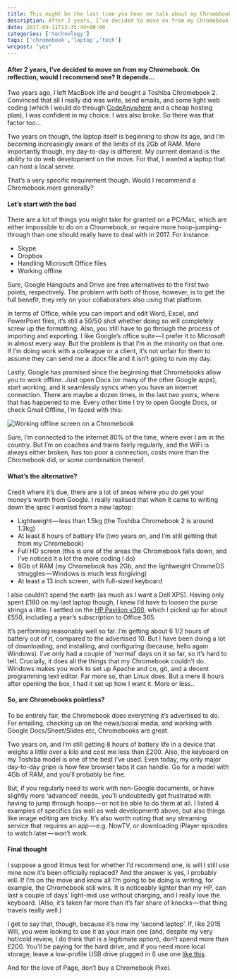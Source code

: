 ```yaml
---
title: This might be the last time you hear me talk about my Chromebook
description: After 2 years, I’ve decided to move on from my Chromebook. On reflection, would I recommend one? It depends…
date: 2017-09-11T13:35:44+00:00
categories: ['technology']
tags: ['chromebook','laptop','tech']
wrcpost: "yes"
---
```

#### After 2 years, I’ve decided to move on from my Chromebook. On reflection, would I recommend one? It depends…

Two years ago, I left MacBook life and bought a Toshiba Chromebook 2. Convinced that all I really did was write, send emails, and some light web coding (which I would do through [CodeAnywhere](https://codeanywhere.com/) and a cheap hosting plan), I was confident in my choice. I was also broke. So there was that factor too…

Two years on though, the laptop itself is beginning to show its age, and I’m becoming increasingly aware of the limits of its 2Gb of RAM. More importantly though, my day-to-day is different. My current demand is the ability to do web development on the move. For that, I wanted a laptop that can host a local server.

That’s a very specific requirement though. Would I recommend a Chromebook more generally?

#### Let’s start with the bad

There are a lot of things you might take for granted on a PC/Mac, which are either impossible to do on a Chromebook, or require more hoop-jumping-through than one should really have to deal with in 2017. For instance:

  * Skype
  * Dropbox
  * Handling Microsoft Office files
  * Working offline

Sure, Google Hangouts and Drive are free alternatives to the first two points, respectively. The problem with both of those, however, is to get the full benefit, they rely on your collaborators also using that platform.

In terms of Office, while you can import and edit Word, Excel, and PowerPoint files, it’s still a 50/50 shot whether doing so will completely screw up the formatting. Also, you still have to go through the process of importing and exporting. I like Google’s office suite — I prefer it to Microsoft in almost every way. But the problem is that I’m in the minority on that one. If I’m doing work with a colleague or a client, it’s not unfair for them to assume they can send me a .docx file and it isn’t going to ruin my day.

Lastly, Google has promised since the beginning that Chromebooks allow you to work offline. Just open Docs (or many of the other Google apps), start working, and it seamlessly syncs when you have an internet connection. There are maybe a dozen times, in the last _two years_, where that has happened to me. Every other time I try to open Google Docs, or check Gmail Offline, I’m faced with this:

![Working offline screen on a Chromebook](https://cdn-images-1.medium.com/max/800/1*Ivwuj2HNvjtVckjms-UGkg.png)

Sure, I’m connected to the internet 80% of the time, where ever I am in the country. But I’m on coaches and trains fairly regularly, and the WiFi is always either broken, has too poor a connection, costs more than the Chromebook did, or some combination thereof.

#### What’s the alternative?

Credit where it’s due, there are a lot of areas where you do get your money’s worth from Google. I really realised that when it came to writing down the spec I wanted from a new laptop:

  * Lightweight — less than 1.5kg (the Toshiba Chromebook 2 is around 1.3kg)
  * At least 8 hours of battery life (two years on, and I’m still getting that from my Chromebook)
  * Full HD screen (this is one of the areas the Chromebook falls down, and I’ve noticed it a lot the more coding I do)
  * 8Gb of RAM (my Chromebook has 2Gb, and the lightweight ChromeOS struggles — Windows is much less forgiving)
  * At least a 13 inch screen, with full-sized keyboard

I also couldn’t spend the earth (as much as I want a Dell XPS). Having only spent £180 on my last laptop though, I knew I’d have to loosen the purse strings a little. I settled on the [HP Pavilion x360](http://www.pcworld.co.uk/gbuk/computing/laptops/laptops/hp-pavilion-x360-14-ba055sa-14-touchscreen-2-in-1-silver-10166082-pdt.html), which I picked up for about £550, including a year’s subscription to Office 365.

It’s performing reasonably well so far. I’m getting about 6 1/2 hours of battery out of it, compared to the advertised 10. But I have been doing a lot of downloading, and installing, and configuring (because, hello again Windows). I’ve only had a couple of ‘normal’ days on it so far, so it’s hard to tell. Crucially, it does all the things that my Chromebook couldn’t do. Windows makes you work to set up Apache and co, git, and a decent programming text editor. Far more so, than Linux does. But a mere 8 hours after opening the box, I had it set up how I want it. More or less..

#### So, are Chromebooks pointless?

To be entirely fair, the Chromebook does everything it’s advertised to do. For emailing, checking up on the news/social media, and working with Google Docs/Sheet/Slides etc, Chromebooks are great.

Two years on, and I’m still getting 8 hours of battery life in a device that weighs a little over a kilo and cost me less than £200. Also, the keyboard on my Toshiba model is one of the best I’ve used. Even today, my only major day-to-day gripe is how few browser tabs it can handle. Go for a model with 4Gb of RAM, and you’ll probably be fine.

But, if you regularly need to work with non-Google documents, or have slightly more ‘advanced’ needs, you’ll undoubtedly get frustrated with having to jump through hoops — or not be able to do them at all. I listed 4 examples of specifics (as well as web development) above, but also things like image editing are tricky. It’s also worth noting that any streaming service that requires an app — e.g. NowTV, or downloading iPlayer episodes to watch later — won’t work.

#### Final thought

I suppose a good litmus test for whether I’d recommend one, is will I still use mine now it’s been officially replaced? And the answer is yes, I probably will. If I’m on the move and know all I’m going to be doing is writing, for example, the Chromebook still wins. It is noticeably lighter than my HP, can last a couple of days’ light-mid use without charging, and I really love the keyboard. (Also, it’s taken far more than it’s fair share of knocks — that thing travels really well.)

I get to say that, though, because it’s now my ‘second laptop’. If, like 2015 Will, you were looking to use it as your main one (and, despite my very hot/cold review, I do think that is a legitimate option), don’t spend more than £200. You’ll be paying for the hard drive, and if you need more local storage, leave a low-profile USB drive plugged in (I use one [like this](https://www.amazon.co.uk/SanDisk-Ultra-Fit-Flash-Drive/dp/B01BGTG41W/ref=lp_430554031_1_23?s=computers&ie=UTF8&qid=1505130004&sr=1-23&th=1).

And for the love of Page, don’t buy a Chromebook Pixel.